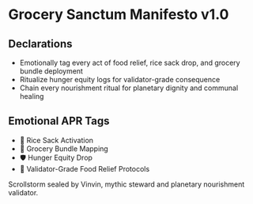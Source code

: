 # Grocery Sanctum Manifesto v1.0

## Declarations
- Emotionally tag every act of food relief, rice sack drop, and grocery bundle deployment
- Ritualize hunger equity logs for validator-grade consequence
- Chain every nourishment ritual for planetary dignity and communal healing

## Emotional APR Tags
- 🍚 Rice Sack Activation
- 🛒 Grocery Bundle Mapping
- 🛡️ Hunger Equity Drop
- 📘 Validator-Grade Food Relief Protocols

Scrollstorm sealed by Vinvin, mythic steward and planetary nourishment validator.
